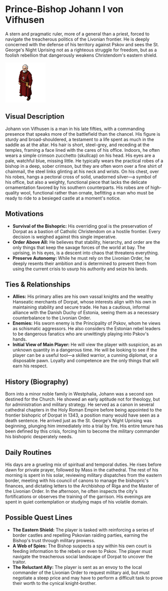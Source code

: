 # Prince-Bishop Johann I von Vifhusen

A stern and pragmatic ruler, more of a general than a priest, forced to navigate the treacherous politics of the Livonian frontier. He is deeply concerned with the defense of his territory against Pskov and sees the St. George's Night Uprising not as a righteous struggle for freedom, but as a foolish rebellion that dangerously weakens Christendom's eastern shield.

![alt text](vifhusen.png)

## Visual Description

Johann von Vifhusen is a man in his late fifties, with a commanding presence that speaks more of the battlefield than the chancel. His figure is sturdy and broad-shouldered, a testament to a life spent as much in the saddle as at the altar. His hair is short, steel-grey, and receding at the temples, framing a face lined with the cares of his office. Indoors, he often wears a simple crimson zucchetto (skullcap) on his head. His eyes are a pale, watchful blue, missing little. He typically wears the practical robes of a bishop in a deep, sober crimson, but they are often worn over a fine shirt of chainmail, the steel links glinting at his neck and wrists. On his chest, over his robes, hangs a pectoral cross of solid, unadorned silver—a symbol of his office, but also a weighty, functional piece that lacks the delicate ornamentation favored by his southern counterparts. His robes are of high-quality wool, functional rather than ornate, befitting a man who must be ready to ride to a besieged castle at a moment's notice.

## Motivations

*   **Survival of the Bishopric:** His overriding goal is the preservation of Dorpat as a bastion of Catholic Christendom on a hostile frontier. Every decision is weighed against this single imperative.
*   **Order Above All:** He believes that stability, hierarchy, and order are the only things that keep the savage forces of the world at bay. The uprising, in his eyes, is a descent into chaos that threatens everything.
*   **Preserve Autonomy:** While he must rely on the Livonian Order, he deeply resents their ambition and is determined to prevent them from using the current crisis to usurp his authority and seize his lands.

## Ties & Relationships

*   **Allies:** His primary allies are his own vassal knights and the wealthy Hanseatic merchants of Dorpat, whose interests align with his own in maintaining stability and secure trade. He has a cautious, informal alliance with the Danish Duchy of Estonia, seeing them as a necessary counterbalance to the Livonian Order.
*   **Enemies:** His sworn enemy is the Principality of Pskov, whom he views as schismatic aggressors. He also considers the Estonian rebel leaders to be dangerous fanatics who are unwittingly playing into Pskov's hands.
*   **Initial View of Main Player:** He will view the player with suspicion, as an unknown quantity in a dangerous time. He will be looking to see if the player can be a useful tool—a skilled warrior, a cunning diplomat, or a disposable pawn. Loyalty and competence are the only things that will earn his respect.

## History (Biography)

Born into a minor noble family in Westphalia, Johann was a second son destined for the Church. He showed an early aptitude not for theology, but for administration and military strategy. He served as a canon in several cathedral chapters in the Holy Roman Empire before being appointed to the frontier bishopric of Dorpat in 1343, a position many would have seen as a death sentence. He arrived just as the St. George's Night Uprising was beginning, plunging him immediately into a trial by fire. His entire tenure has been defined by this crisis, forcing him to become the military commander his bishopric desperately needs.

## Daily Routines

His days are a grueling mix of spiritual and temporal duties. He rises before dawn for private prayer, followed by Mass in the cathedral. The rest of his morning is spent in his solar, reviewing military dispatches from the eastern border, meeting with his council of canons to manage the bishopric's finances, and dictating letters to the Archbishop of Riga and the Master of the Livonian Order. In the afternoon, he often inspects the city's fortifications or observes the training of the garrison. His evenings are spent in quiet contemplation or studying maps of his volatile domain.

## Possible Quest Lines

*   **The Eastern Shield:** The player is tasked with reinforcing a series of border castles and repelling Pskovian raiding parties, earning the Bishop's trust through military prowess.
*   **A Web of Spies:** The Bishop suspects a spy within his own court is feeding information to the rebels or even to Pskov. The player must navigate the treacherous social landscape of Dorpat to uncover the traitor.
*   **The Reluctant Ally:** The player is sent as an envoy to the local commander of the Livonian Order to request military aid, but must negotiate a steep price and may have to perform a difficult task to prove their worth to the cynical knight-brother.
